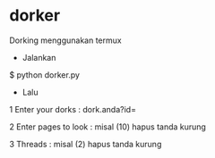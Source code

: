 # dorker
Dorking menggunakan termux
- Jalankan

$ python dorker.py

- Lalu

1 Enter your dorks : dork.anda?id=

2 Enter pages to look : misal (10) hapus tanda kurung

3 Threads : misal  (2) hapus tanda kurung
